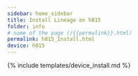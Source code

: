 ```yaml
---
sidebar: home_sidebar
title: Install Lineage on h815
folder: info
# name of the page (/{{permalink}}.html)
permalink: h815_Install.html
device: h815
---
```

{% include templates/device_install.md %}
